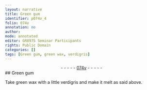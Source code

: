 ```yaml
---
layout: narrative
title: Green gum
identifier: p074v_4
folio: 074v
annotation: no
author:
mode: annotated
editor: GR8975 Seminar Participants
rights: Public Domain
categories: []
tags: [Green gum, green wax, verdigris]
---
```


 <div class="folio" align="center">- - - - - <a href="http://gallica.bnf.fr/ark:/12148/btv1b10500001g/f154.image" target="_blank">074v</a> - - - - - </div> 
## <span class="material">Green gum</span>

 
Take <span class="material">green wax</span> with a little <span class="material">verdigris</span> and make it melt as said above.
 